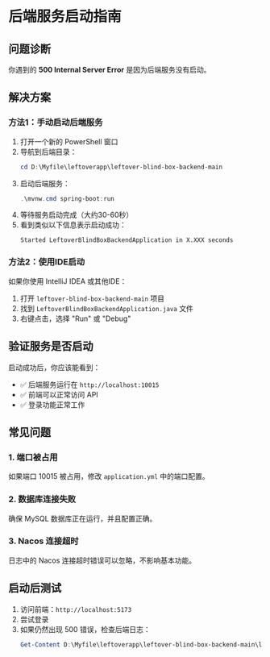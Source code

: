 # 后端服务启动指南

## 问题诊断

你遇到的 **500 Internal Server Error** 是因为后端服务没有启动。

## 解决方案

### 方法1：手动启动后端服务

1. 打开一个新的 PowerShell 窗口
2. 导航到后端目录：
   ```powershell
   cd D:\Myfile\leftoverapp\leftover-blind-box-backend-main
   ```
3. 启动后端服务：
   ```powershell
   .\mvnw.cmd spring-boot:run
   ```
4. 等待服务启动完成（大约30-60秒）
5. 看到类似以下信息表示启动成功：
   ```
   Started LeftoverBlindBoxBackendApplication in X.XXX seconds
   ```

### 方法2：使用IDE启动

如果你使用 IntelliJ IDEA 或其他IDE：
1. 打开 `leftover-blind-box-backend-main` 项目
2. 找到 `LeftoverBlindBoxBackendApplication.java` 文件
3. 右键点击，选择 "Run" 或 "Debug"

## 验证服务是否启动

启动成功后，你应该能看到：
- ✅ 后端服务运行在 `http://localhost:10015`
- ✅ 前端可以正常访问 API
- ✅ 登录功能正常工作

## 常见问题

### 1. 端口被占用
如果端口 10015 被占用，修改 `application.yml` 中的端口配置。

### 2. 数据库连接失败
确保 MySQL 数据库正在运行，并且配置正确。

### 3. Nacos 连接超时
日志中的 Nacos 连接超时错误可以忽略，不影响基本功能。

## 启动后测试

1. 访问前端：`http://localhost:5173`
2. 尝试登录
3. 如果仍然出现 500 错误，检查后端日志：
   ```powershell
   Get-Content D:\Myfile\leftoverapp\leftover-blind-box-backend-main\logs\magic-bag-mono.log -Tail 50
   ```





